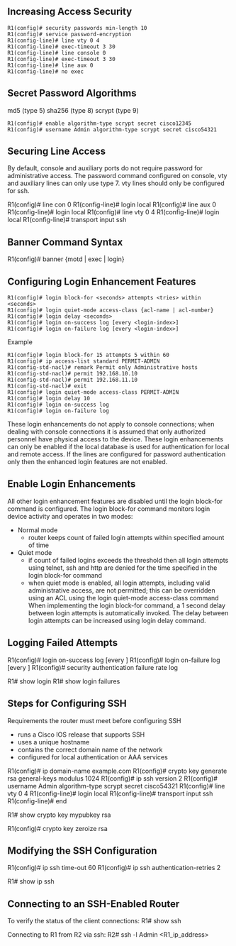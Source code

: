 
Increasing Access Security
--------------------------
	R1(config)# security passwords min-length 10
	R1(config)# service password-encryption
	R1(config-line)# line vty 0 4
	R1(config-line)# exec-timeout 3 30
	R1(config-line)# line console 0
	R1(config-line)# exec-timeout 3 30
	R1(config-line)# line aux 0
	R1(config-line)# no exec

Secret Password Algorithms
---------------------------
md5	(type 5)
sha256	(type 8)
scrypt	(type 9)

	R1(config)# enable algorithm-type scrypt secret cisco12345
	R1(config)# username Admin algorithm-type scrypt secret cisco54321

Securing Line Access
--------------------
By default, console and auxiliary ports do not require password for administrative access.
The password command configured on console, vty and auxiliary lines can only use type 7.
vty lines should only be configured for ssh.

R1(config)# line con 0
R1(config-line)# login local
R1(config)# line aux 0
R1(config-line)# login local
R1(config)# line vty 0 4
R1(config-line)# login local
R1(config-line)# transport input ssh

Banner Command Syntax
---------------------
R1(config)# banner {motd | exec | login} <delimiter> <message> <delimiter>

Configuring Login Enhancement Features
--------------------------------------
	R1(config)# login block-for <seconds> attempts <tries> within <seconds>
	R1(config)# login quiet-mode access-class {acl-name | acl-number}
	R1(config)# login delay <seconds>
	R1(config)# login on-success log [every <login-index>]
	R1(config)# login on-failure log [every <login-index>]

Example

	R1(config)# login block-for 15 attempts 5 within 60
	R1(config)# ip access-list standard PERMIT-ADMIN
	R1(config-std-nacl)# remark Permit only Administrative hosts
	R1(config-std-nacl)# permit 192.168.10.10
	R1(config-std-nacl)# permit 192.168.11.10
	R1(config-std-nacl)# exit
	R1(config)# login quiet-mode access-class PERMIT-ADMIN
	R1(config)# login delay 10
	R1(config)# login on-success log
	R1(config)# login on-failure log

These login enhancements do not apply to console connections; when dealing with console connections it is assumed that only authorized personnel have physical access to the device.
These login enhancements can only be enabled if the local database is used for authentication for local and remote access.
If the lines are configured for password authentication only then the enhanced login features are not enabled.

Enable Login Enhancements
-------------------------
All other login enhancement features are disabled until the login block-for command is configured.
The login block-for command monitors login device activity and operates in two modes:
* Normal mode
	- router keeps count of failed login attempts within specified amount of time
* Quiet mode
	- if count of failed logins exceeds the threshold then all login attempts using telnet, ssh and http are denied for the time specified in the login block-for command
	- when quiet mode is enabled, all login attempts, including valid administrative access, are not permitted; this can be overridden using an ACL using the login quiet-mode access-class command
When implementing the login block-for command, a 1 second delay between login attempts is automatically invoked.
The delay between login attempts can be increased using login delay command.

Logging Failed Attempts
-----------------------
R1(config)# login on-success log [every <login-index>]
R1(config)# login on-failure log [every <login-index>]
R1(config)# security authentication failure rate <threshold> log

R1# show login
R1# show login failures

Steps for Configuring SSH
-------------------------
Requirements the router must meet before configuring SSH
* runs a Cisco IOS release that supports SSH
* uses a unique hostname
* contains the correct domain name of the network
* configured for local authentication or AAA services

R1(config)# ip domain-name example.com
R1(config)# crypto key generate rsa general-keys modulus 1024
R1(config)# ip ssh version 2
R1(config)# username Admin algorithm-type scrypt secret cisco54321
R1(config)# line vty 0 4
R1(config-line)# login local
R1(config-line)# transport input ssh
R1(config-line)# end

R1# show crypto key mypubkey rsa

R1(config)# crypto key zeroize rsa

Modifying the SSH Configuration
-------------------------------
R1(config)# ip ssh time-out 60
R1(config)# ip ssh authentication-retries 2

R1# show ip ssh

Connecting to an SSH-Enabled Router
-----------------------------------
To verify the status of the client connections:
R1# show ssh

Connecting to R1 from R2 via ssh:
R2# ssh -l Admin <R1_ip_address>